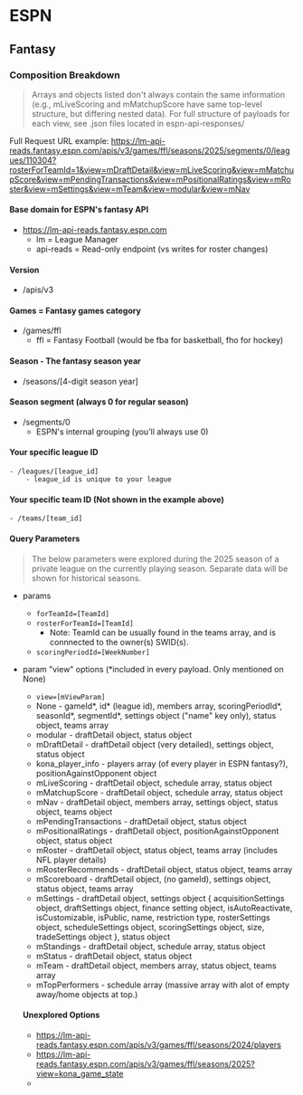 # ESPN

## Fantasy

### Composition Breakdown

> Arrays and objects listed don't always contain the same information (e.g., mLiveScoring and mMatchupScore have same top-level structure, but differing nested data). For full structure of payloads for each view, see .json files located in espn-api-responses/

Full Request URL example: https://lm-api-reads.fantasy.espn.com/apis/v3/games/ffl/seasons/2025/segments/0/leagues/110304?rosterForTeamId=1&view=mDraftDetail&view=mLiveScoring&view=mMatchupScore&view=mPendingTransactions&view=mPositionalRatings&view=mRoster&view=mSettings&view=mTeam&view=modular&view=mNav

#### Base domain for ESPN's fantasy API
- https://lm-api-reads.fantasy.espn.com
    - lm = League Manager
    - api-reads = Read-only endpoint (vs writes for roster changes)

#### Version
- /apis/v3

#### Games = Fantasy games category
- /games/ffl
    - ffl = Fantasy Football (would be fba for basketball, fho for hockey)

#### Season - The fantasy season year
- /seasons/[4-digit season year]

#### Season segment (always 0 for regular season)
- /segments/0
    - ESPN's internal grouping (you'll always use 0)

#### Your specific league ID
    - /leagues/[league_id]
        - league_id is unique to your league

#### Your specific team ID (Not shown in the example above)
    - /teams/[team_id]

#### Query Parameters
> The below parameters were explored during the 2025 season of a private league on the currently playing season. Separate data will be shown for historical seasons.
- params
    - `forTeamId=[TeamId]`
    - `rosterForTeamId=[TeamId]`
        - Note: TeamId can be usually found in the teams array, and is connnected to the owner(s) SWID(s).
    - `scoringPeriodId=[WeekNumber]`
- param "view" options (*included in every payload. Only mentioned on None)
    - `view=[mViewParam]`
    - None - gameId*, id* (league id), members array, scoringPeriodId*, seasonId*, segmentId*, settings object ("name" key only), status object, teams array
    - modular - draftDetail object, status object
    - mDraftDetail - draftDetail object (very detailed), settings object, status object
    - kona_player_info - players array (of every player in ESPN fantasy?), positionAgainstOpponent object
    - mLiveScoring - draftDetail object, schedule array, status object
    - mMatchupScore - draftDetail object, schedule array, status object
    - mNav - draftDetail object, members array, settings object, status object, teams object
    - mPendingTransactions - draftDetail object, status object
    - mPositionalRatings - draftDetail object, positionAgainstOpponent object, status object
    - mRoster - draftDetail object, status object, teams array (includes NFL player details)
    - mRosterRecommends - draftDetail object, status object, teams array
    - mScoreboard - draftDetail object, (no gameId), settings object, status object, teams array
    - mSettings - draftDetail object, settings object { acquisitionSettings object, draftSettings object, finance setting object, isAutoReactivate, isCustomizable, isPublic, name, restriction type, rosterSettings object, scheduleSettings object, scoringSettings object, size, tradeSettings object }, status object
    - mStandings - draftDetail object, schedule array, status object 
    - mStatus - draftDetail object, status object
    - mTeam - draftDetail object, members array, status object, teams array
    - mTopPerformers - schedule array (massive array with alot of empty away/home objects at top.)



    #### Unexplored Options
    - https://lm-api-reads.fantasy.espn.com/apis/v3/games/ffl/seasons/2024/players
    - https://lm-api-reads.fantasy.espn.com/apis/v3/games/ffl/seasons/2025?view=kona_game_state
    - 